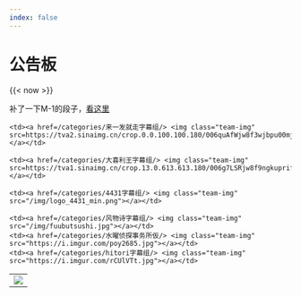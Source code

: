 ```yaml
---
index: false
---
```


# 公告板
{{< now >}}

补了一下M-1的段子，[看这里](/lost_found/190226-NA-m1/)

<!-- # 伦敦之心字幕组粉丝群，催更请戳 459273694 -->

<!-- <link rel="stylesheet" href="/css/screen.css"> -->


<!-- <link rel="stylesheet" href="//maxcdn.bootstrapcdn.com/font-awesome/4.3.0/css/font-awesome.min.css"> -->



<!-- 

笑神本部成员新加入[hitori字幕组](https://space.bilibili.com/764931/)和[水曜侦探事务所(仮)](https://space.bilibili.com/2916169/)

感谢支持～ -->

<table class="subteams">
<tbody>

<tr>
    <td><a href=/categories/伦敦之心字幕组/> <img class="team-img" src=/img/logo_lh_square.jpg></a></td>

    <td><a href=/categories/来一发就走字幕组/> <img class="team-img" src=https://tva2.sinaimg.cn/crop.0.0.100.100.180/006quAfWjw8f3wjbpu00mj302s02sq2v.jpg></a></td>

    <td><a href=/categories/大喜利王字幕组/> <img class="team-img" src=https://tva1.sinaimg.cn/crop.13.0.613.613.180/006g7LSRjw8f9ngkuprifj30hs0h1t9h.jpg></a></td>

    <td><a href=/categories/4431字幕组/> <img class="team-img" src="/img/logo_4431_min.png"></a></td>

    <td><a href=/categories/风物诗字幕组/> <img class="team-img" src="/img/fuubutsushi.jpg"></a></td>
    <td><a href=/categories/水曜侦探事务所仮/> <img class="team-img" src="https://i.imgur.com/poy2685.jpg"></a></td>
    <td><a href=/categories/hitori字幕组/> <img class="team-img" src="https://i.imgur.com/rCUlVTt.jpg"></a></td>

</tr>

</tbody>
</table>


<!-- 
NGT48成员山口真帆为遇袭事件鞠躬道歉。

[正义路人整理的事件始末](https://i.imgur.com/jCS0CXZ.jpg)

[日本艺能圈及48G相关人员评论汇总](http://tieba.baidu.com/p/6003871728)

[有条件的小伙伴可以参与此请愿支持她](https://www.change.org/p/%E4%BB%8A%E6%9D%91%E6%82%A6%E9%83%8E-ngt48%E3%82%B0%E3%83%AB%E3%83%BC%E3%83%97%E4%BB%8A%E6%9D%91%E6%94%AF%E9%85%8D%E4%BA%BA%E3%81%AE%E8%BE%9E%E8%81%B7%E3%81%A8%E9%81%8B%E5%96%B6%E3%82%B9%E3%82%BF%E3%83%83%E3%83%95%E3%81%AB%E5%85%AC%E5%BC%8F%E3%81%AA%E5%A0%B4%E3%81%A7%E3%81%AE%E8%AC%9D%E7%BD%AA%E3%82%92%E6%B1%82%E3%82%81%E3%81%BE%E3%81%99-7f45807a-850d-427b-9982-ba125a5eae3d?recruiter=928133723&utm_source=share_petition&utm_medium=twitter&utm_campaign=psf_combo_share_abi.pacific_email_copy_en_gb_4.v1.pacific_email_copy_en_us_3.control.pacific_email_copy_en_us_5.v1.pacific_post_sap_share_gmail_abi.gmail_abi.lightning_2primary_share_options_more.variant&utm_term=psf_combo_share_abi.pacific_email_copy_en_gb_4.v1.pacific_email_copy_en_us_5.v1.pacific_email_copy_en_us_3.control.pacific_post_sap_share_gmail_abi.gmail_abi.lightning_2primary_share_options_more.control)

谢谢！ -->

<!-- **最近更新:** -->

<!-- 风物诗字幕组加入笑神本部，~~并签定契约成为一名光荣的马猴烧酒~~，感谢[大橙子和风物诗的小伙伴](https://space.bilibili.com/381936)一直以来的付出~ -->

<!-- - 合集里增加了大喜利王做的未完成少女三部曲。请勿传外网。 -->

<!--- M-1 准决赛啦， 更新了由[克罗斯](https://space.bilibili.com/385066467/#/) (还有叔叔) 带来的一系列三回战段子，请欣赏 -->

<!-- - 伦心组的国庆七天乐(￣▽￣)

- 收录了[hitori字幕组](/categories/hitori%E5%AD%97%E5%B9%95%E7%BB%84/)的作品，感谢[@sclarkca_](https://space.bilibili.com/764931/#/) ヾ(￣▽￣) -->



<!-- - 针对GFW优化了网站加载速度
- 拾遗录（以及[这期LH](https://owaraiclub.com/post/2018-09-17-180809-na/)）使用的新视频平台有小伙伴反映无法加载，建议使用Chrome浏览器
 -->
<!-- - 中秋节快乐w -->

<!-- - 新视频平台看来还行，所以为重新上架一些被哔的档，新增栏 [**拾遗录**](/lost_found/)，目前补了一些神舌，后续会陆续补档， 欢迎留言板反馈

- 修复[搜索页](/search_page.html)

- 修正拾遗录的重复帖，感谢[@靓靓靓](https://owaraiclub.com/crit/) -->


<!-- 添加B站内嵌播放器（2018-08-29之后的档有效）

ビリビリ又改版啦ヾ(￣▽￣) -->

<!-- 对站内搜索有点不满意所以升级了一下：

- 现在搜索功能是一个独立完整的搜索页，可以返回所有结果

- 帖子正文也搜得到啦ヾ(￣▽￣)

- （那些搜偶像之穴的小伙伴放弃吧咱们真没那个…… -->


<!--
**最近更新:** 风物诗字幕组好努力ヾ(￣▽￣) 感谢[@汉中则为橙](https://space.bilibili.com/381936/#/)  -->


<!-- **最近更新:** 风物诗感谢[@汉中则为橙](https://space.bilibili.com/381936/#/)
ヾ(￣▽￣)
没有绘心艺人都第六弹了的说！ -->

<!-- **最近更新:** 添加奥特曼艺人，感谢 [@长野县名产翅膀](https://space.bilibili.com/1464994/#/) ヾ(￣▽￣) -->

<!-- **最近更新:** 添加东京03的几个短剧，感谢 [@三葉__](https://space.bilibili.com/119571380/#/) [@akihoni](https://space.bilibili.com/412335/#/)  -->

<!-- **最近更新:** 由algolia支援的站内搜索上线ヾ(￣▽￣) -->

<!-- **最近更新：** 过完年该干活啦~~ 明年七天乐再见 ヾ(￣▽￣)Bye~Bye~

颜色对应更新时间：

- 三天内 -> 橙
- 三到七天 -> 紫
- 七到十四天 -> 蓝
- 十四天前 -> 白 -->

<!-- **最近更新：** 大哥大嫂过年好~ -->

<!-- 2017只剩下几天啦www，版头更新了一下，加入了几组新面孔！~~然而基本木有区别的啦hhh~~ -->



